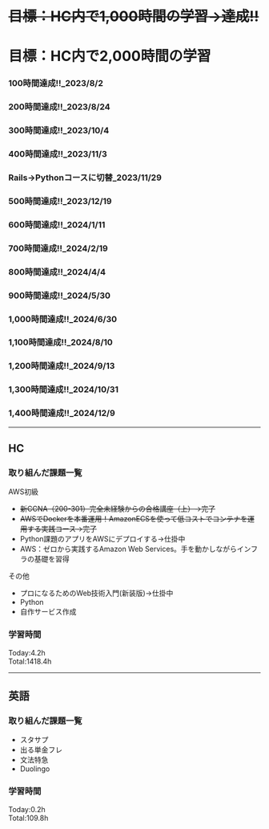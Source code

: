 # ~~目標：HC内で1,000時間の学習→達成!!~~
# 目標：HC内で2,000時間の学習
### 100時間達成!!_2023/8/2
### 200時間達成!!_2023/8/24
### 300時間達成!!_2023/10/4
### 400時間達成!!_2023/11/3
### Rails→Pythonコースに切替_2023/11/29
### 500時間達成!!_2023/12/19
### 600時間達成!!_2024/1/11
### 700時間達成!!_2024/2/19
### 800時間達成!!_2024/4/4
### 900時間達成!!_2024/5/30
### 1,000時間達成!!_2024/6/30
### 1,100時間達成!!_2024/8/10
### 1,200時間達成!!_2024/9/13
### 1,300時間達成!!_2024/10/31
### 1,400時間達成!!_2024/12/9

------------------------------------------
## HC
### 取り組んだ課題一覧
AWS初級
- ~~新CCNA（200-301）完全未経験からの合格講座（上）→完了~~
- ~~AWSでDockerを本番運用！AmazonECSを使って低コストでコンテナを運用する実践コース→完了~~
- Python課題のアプリをAWSにデプロイする→仕掛中
- AWS：ゼロから実践するAmazon Web Services。手を動かしながらインフラの基礎を習得

その他
- プロになるためのWeb技術入門(新装版)→仕掛中
- Python
- 自作サービス作成

### 学習時間
Today:4.2h<br>
Total:1418.4h

------------------------------------------
## 英語
### 取り組んだ課題一覧
- スタサプ
- 出る単金フレ
- 文法特急
- Duolingo

### 学習時間
Today:0.2h<br>
Total:109.8h